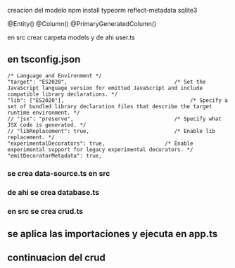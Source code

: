 

creacion del modelo
npm install typeorm reflect-metadata sqlite3

@Entity()
@Column()
@PrimaryGeneratedColumn()

en src crear carpeta models y de ahi user.ts
## en tsconfig.json
    /* Language and Environment */
    "target": "ES2020",                                  /* Set the JavaScript language version for emitted JavaScript and include compatible library declarations. */
    "lib": ["ES2020"],                                        /* Specify a set of bundled library declaration files that describe the target runtime environment. */
    // "jsx": "preserve",                                /* Specify what JSX code is generated. */
    // "libReplacement": true,                           /* Enable lib replacement. */
    "experimentalDecorators": true,                   /* Enable experimental support for legacy experimental decorators. */
    "emitDecoratorMetadata": true, 


### se crea data-source.ts en src
### de ahi se crea database.ts 
### en src se crea crud.ts
## se aplica las importaciones y ejecuta en app.ts
## continuacion del crud
